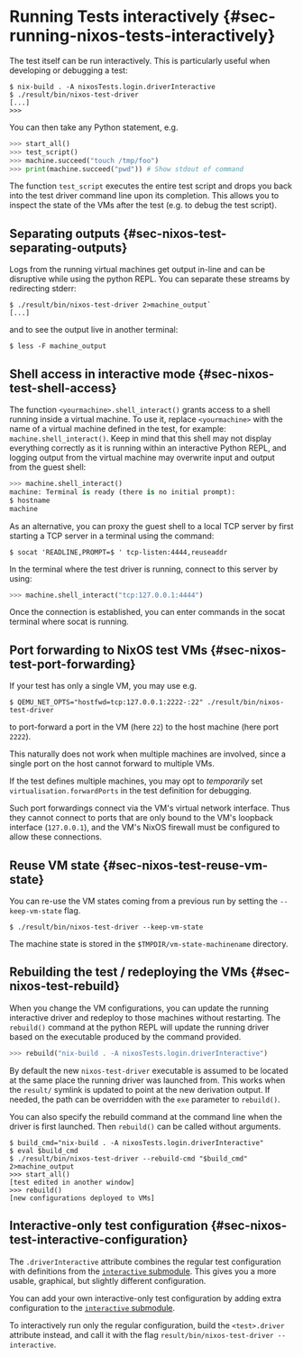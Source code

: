 # Running Tests interactively {#sec-running-nixos-tests-interactively}

The test itself can be run interactively. This is particularly useful
when developing or debugging a test:

```ShellSession
$ nix-build . -A nixosTests.login.driverInteractive
$ ./result/bin/nixos-test-driver
[...]
>>>
```

You can then take any Python statement, e.g.

```py
>>> start_all()
>>> test_script()
>>> machine.succeed("touch /tmp/foo")
>>> print(machine.succeed("pwd")) # Show stdout of command
```

The function `test_script` executes the entire test script and drops you
back into the test driver command line upon its completion. This allows
you to inspect the state of the VMs after the test (e.g. to debug the
test script).

## Separating outputs {#sec-nixos-test-separating-outputs}

Logs from the running virtual machines get output in-line and can be disruptive
while using the python REPL. You can separate these streams by redirecting
stderr:

```ShellSession
$ ./result/bin/nixos-test-driver 2>machine_output`
[...]
````

and to see the output live in another terminal:

```ShellSession
$ less -F machine_output
```

## Shell access in interactive mode {#sec-nixos-test-shell-access}

The function `<yourmachine>.shell_interact()` grants access to a shell running
inside a virtual machine. To use it, replace `<yourmachine>` with the name of a
virtual machine defined in the test, for example: `machine.shell_interact()`.
Keep in mind that this shell may not display everything correctly as it is
running within an interactive Python REPL, and logging output from the virtual
machine may overwrite input and output from the guest shell:

```py
>>> machine.shell_interact()
machine: Terminal is ready (there is no initial prompt):
$ hostname
machine
```

As an alternative, you can proxy the guest shell to a local TCP server by first
starting a TCP server in a terminal using the command:

```ShellSession
$ socat 'READLINE,PROMPT=$ ' tcp-listen:4444,reuseaddr
```

In the terminal where the test driver is running, connect to this server by
using:

```py
>>> machine.shell_interact("tcp:127.0.0.1:4444")
```

Once the connection is established, you can enter commands in the socat terminal
where socat is running.

## Port forwarding to NixOS test VMs {#sec-nixos-test-port-forwarding}

If your test has only a single VM, you may use e.g.

```ShellSession
$ QEMU_NET_OPTS="hostfwd=tcp:127.0.0.1:2222-:22" ./result/bin/nixos-test-driver
```

to port-forward a port in the VM (here `22`) to the host machine (here port `2222`).

This naturally does not work when multiple machines are involved,
since a single port on the host cannot forward to multiple VMs.

If the test defines multiple machines, you may opt to _temporarily_ set
`virtualisation.forwardPorts` in the test definition for debugging.

Such port forwardings connect via the VM's virtual network interface.
Thus they cannot connect to ports that are only bound to the VM's
loopback interface (`127.0.0.1`), and the VM's NixOS firewall
must be configured to allow these connections.

## Reuse VM state {#sec-nixos-test-reuse-vm-state}

You can re-use the VM states coming from a previous run by setting the
`--keep-vm-state` flag.

```ShellSession
$ ./result/bin/nixos-test-driver --keep-vm-state
```

The machine state is stored in the `$TMPDIR/vm-state-machinename`
directory.

## Rebuilding the test / redeploying the VMs {#sec-nixos-test-rebuild}

When you change the VM configurations, you can update the running interactive
driver and redeploy to those machines without restarting. The `rebuild()`
command at the python REPL will update the running driver based on the
executable produced by the command provided.

```py
>>> rebuild("nix-build . -A nixosTests.login.driverInteractive")
```

By default the new `nixos-test-driver` executable is assumed to be located at
the same place the running driver was launched from. This works when the
`result/` symlink is updated to point at the new derivation output. If needed, the path
can be overridden with the `exe` parameter to `rebuild()`.

You can also specify the rebuild command at the command line when the driver is
first launched. Then `rebuild()` can be called without arguments.

```ShellSession
$ build_cmd="nix-build . -A nixosTests.login.driverInteractive"
$ eval $build_cmd
$ ./result/bin/nixos-test-driver --rebuild-cmd "$build_cmd" 2>machine_output
>>> start_all()
[test edited in another window]
>>> rebuild()
[new configurations deployed to VMs]
```

## Interactive-only test configuration {#sec-nixos-test-interactive-configuration}

The `.driverInteractive` attribute combines the regular test configuration with
definitions from the [`interactive` submodule](#test-opt-interactive). This gives you
a more usable, graphical, but slightly different configuration.

You can add your own interactive-only test configuration by adding extra
configuration to the [`interactive` submodule](#test-opt-interactive).

To interactively run only the regular configuration, build the `<test>.driver` attribute
instead, and call it with the flag `result/bin/nixos-test-driver --interactive`.
